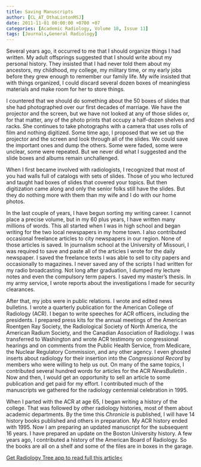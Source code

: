 ```yaml
---
title: Saving Manuscripts
author: [CL_AT_OthaLintonMSJ]
date: 2011-11-01 00:00:00 +0700 +07
categories: [Academic Radiology, Volume 18, Issue 11]
tags: [Journals,General Radiology]
---
```

Several years ago, it occurred to me that I should organize things I had written. My adult offsprings suggested that I should write about my personal history. They insisted that I had never told them about my ancestors, my childhood, my college, my military time, or my early jobs before they grew enough to remember our family life. My wife insisted that with things organized, I could discard several dozen boxes of meaningless materials and make room for her to store things.

I countered that we should do something about the 50 boxes of slides that she had photographed over our first decades of marriage. We have the projector and the screen, but we have not looked at any of those slides or, for that matter, any of the photo prints that occupy a half-dozen shelves and racks. She continues to take photographs with a camera that uses rolls of film and nothing digitized. Some time ago, I proposed that we set up the projector and the screen and look through all of the slides. We could save the important ones and dump the others. Some were faded, some were unclear, some were repeated. But we never did what I suggested and the slide boxes and albums remain unchallenged.

When I first became involved with radiologists, I recognized that most of you had walls full of catalogs with sets of slides. Those of you who lectured and taught had boxes of slides that covered your topics. But then digitization came along and only the senior folks still have the slides. But they do nothing more with them than my wife and I do with our home photos.

In the last couple of years, I have begun sorting my writing career. I cannot place a precise volume, but in my 60 plus years, I have written many millions of words. This all started when I was in high school and began writing for the two local newspapers in my home town. I also contributed occasional freelance articles to city newspapers in our region. None of those articles is saved. In journalism school at the University of Missouri, I was required to save and paste all of the articles I wrote for the daily newspaper. I saved the freelance texts I was able to sell to city papers and occasionally to magazines. I never saved any of the scripts I had written for my radio broadcasting. Not long after graduation, I dumped my lecture notes and even the compulsory term papers. I saved my master’s thesis. In my army service, I wrote reports about the investigations I made for security clearances.

After that, my jobs were in public relations. I wrote and edited news bulletins. I wrote a quarterly publication for the American College of Radiology (ACR). I began to write speeches for ACR officers, including the presidents. I prepared press kits for the annual meetings of the American Roentgen Ray Society, the Radiological Society of North America, the American Radium Society, and the Canadian Association of Radiology. I was transferred to Washington and wrote ACR testimony on congressional hearings and on comments from the Public Health Service, from Medicare, the Nuclear Regulatory Commission, and any other agency. I even ghosted inserts about radiology for their insertion into the _Congressional Record_ by members who were willing to help us out. On many of the same topics, I contributed several hundred words for articles for the ACR _NewsBulletin_ . Now and then, I would get an opportunity to sell an article to some publication and get paid for my effort. I contributed much of the manuscripts we gathered for the radiology centennial celebration in 1995.

When I parted with the ACR at age 65, I began writing a history of the college. That was followed by other radiology histories, most of them about academic departments. By the time this _Chronicle_ is published, I will have 14 history books published and others in preparation. My ACR history ended with 1995. Now I am preparing an updated manuscript for the subsequent 16 years. I have prepared an update on the Boston University history. A few years ago, I contributed a history of the American Board of Radiology. So the books are all on a shelf and some of the files are in boxes in the garage.

[Get Radiology Tree app to read full this article<](https://clinicalpub.com/app)